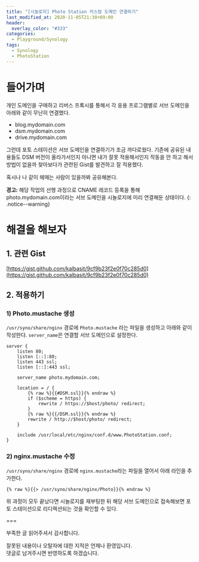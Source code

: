 ```yaml
---
title: "[시놀로지] Photo Station 커스텀 도메인 연결하기"
last_modified_at: 2020-11-05T21:30+09:00
header:
  overlay_color: "#333"
categories:
  - Playground/Synology
tags:
  - Synology
  - PhotoStation
---
```


# 들어가며

개인 도메인을 구매하고 리버스 프록시를 통해서 각 응용 프로그램별로 서브 도메인을 아래와 같이 무난히 연결했다.

- blog.mydomain.com
- dsm.mydomain.com
- drive.mydomain.com

그런데 포토 스테이션은 서브 도메인을 연결하기가 조금 까다로웠다.
기존에 공유된 내용들도 DSM 버전이 올라가서인지 아니면 내가 잘못 적용해서인지 작동을 안 하고 해서
방법이 없을까 찾아보다가 관련된 Gist를 발견하고 잘 적용했다.

혹시나 나 같이 헤매는 사람이 있을까봐 공유해본다.

**경고:** 해당 작업의 선행 과정으로 CNAME 레코드 등록을 통해 photo.mydomain.com이라는 서브 도메인을 시놀로지에 미리 연결해둔 상태이다.
{: .notice--warning}

# 해결을 해보자

## 1. 관련 Gist

[https://gist.github.com/kalbasit/9cf9b23f2e0f70c285d0](https://gist.github.com/kalbasit/9cf9b23f2e0f70c285d0)

## 2. 적용하기

### 1) Photo.mustache 생성

`/usr/syno/share/nginx` 경로에 `Photo.mustache` 라는 파일을 생성하고 아래와 같이 작성한다.
`server_name`은 연결할 서브 도메인으로 설정한다.

```
server {
    listen 80;
    listen [::]:80;
    listen 443 ssl;
    listen [::]:443 ssl;
    
    server_name photo.mydomain.com;
    
    location = / {
        {% raw %}{{#DSM.ssl}}{% endraw %}
        if ($scheme = https) {
            rewrite / https://$host/photo/ redirect;
        }
        {% raw %}{{/DSM.ssl}}{% endraw %}
        rewrite / http://$host/photo/ redirect;
    }
    
    include /usr/local/etc/nginx/conf.d/www.PhotoStation.conf;
}
```

### 2) nginx.mustache 수정

`/usr/syno/share/nginx` 경로에 `nginx.mustache`라는 파일을 열어서 아래 라인을 추가한다.

```
{% raw %}{{> /usr/syno/share/nginx/Photo}}{% endraw %}
```

위 과정이 모두 끝났다면 시놀로지를 재부팅한 뒤 해당 서브 도메인으로 접속해보면
포토 스테이션으로 리디렉션되는 것을 확인할 수 있다.

===

부족한 글 읽어주셔서 감사합니다.

잘못된 내용이나 오탈자에 대한 지적은 언제나 환영입니다.  
댓글로 남겨주시면 반영하도록 하겠습니다.
